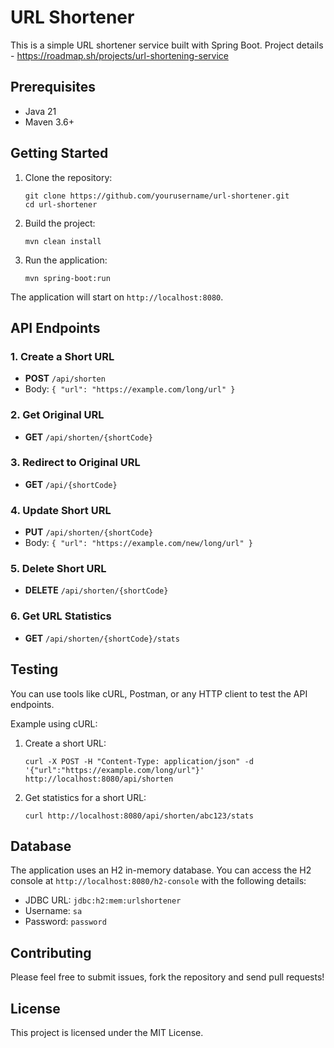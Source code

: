 # URL Shortener

This is a simple URL shortener service built with Spring Boot. Project details - https://roadmap.sh/projects/url-shortening-service

## Prerequisites

- Java 21
- Maven 3.6+

## Getting Started

1. Clone the repository:
   ```
   git clone https://github.com/yourusername/url-shortener.git
   cd url-shortener
   ```

2. Build the project:
   ```
   mvn clean install
   ```

3. Run the application:
   ```
   mvn spring-boot:run
   ```

The application will start on `http://localhost:8080`.

## API Endpoints

### 1. Create a Short URL

- **POST** `/api/shorten`
- Body: `{ "url": "https://example.com/long/url" }`

### 2. Get Original URL

- **GET** `/api/shorten/{shortCode}`

### 3. Redirect to Original URL

- **GET** `/api/{shortCode}`

### 4. Update Short URL

- **PUT** `/api/shorten/{shortCode}`
- Body: `{ "url": "https://example.com/new/long/url" }`

### 5. Delete Short URL

- **DELETE** `/api/shorten/{shortCode}`

### 6. Get URL Statistics

- **GET** `/api/shorten/{shortCode}/stats`

## Testing

You can use tools like cURL, Postman, or any HTTP client to test the API endpoints.

Example using cURL:

1. Create a short URL:
   ```
   curl -X POST -H "Content-Type: application/json" -d '{"url":"https://example.com/long/url"}' http://localhost:8080/api/shorten
   ```

2. Get statistics for a short URL:
   ```
   curl http://localhost:8080/api/shorten/abc123/stats
   ```

## Database

The application uses an H2 in-memory database. You can access the H2 console at `http://localhost:8080/h2-console` with the following details:

- JDBC URL: `jdbc:h2:mem:urlshortener`
- Username: `sa`
- Password: `password`

## Contributing

Please feel free to submit issues, fork the repository and send pull requests!

## License

This project is licensed under the MIT License.
